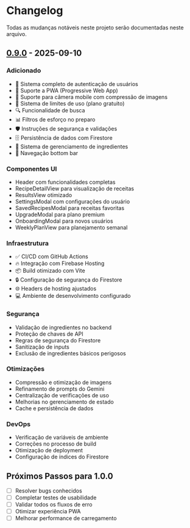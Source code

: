 # Changelog

Todas as mudanças notáveis neste projeto serão documentadas neste arquivo.

## [0.9.0] - 2025-09-10

### Adicionado
- 🔐 Sistema completo de autenticação de usuários
- 📱 Suporte a PWA (Progressive Web App)
- 📸 Suporte para câmera mobile com compressão de imagens
- 🧮 Sistema de limites de uso (plano gratuito)
- 🔍 Funcionalidade de busca
- 📊 Filtros de esforço no preparo
- 🛡️ Instruções de segurança e validações
- 🗄️ Persistência de dados com Firestore
- 💾 Sistema de gerenciamento de ingredientes
- 📱 Navegação bottom bar

### Componentes UI
- Header com funcionalidades completas
- RecipeDetailView para visualização de receitas
- ResultsView otimizado
- SettingsModal com configurações do usuário
- SavedRecipesModal para receitas favoritas
- UpgradeModal para plano premium
- OnboardingModal para novos usuários
- WeeklyPlanView para planejamento semanal

### Infraestrutura
- ✅ CI/CD com GitHub Actions
- 🔥 Integração com Firebase Hosting
- 📦 Build otimizado com Vite
- 🔒 Configuração de segurança do Firestore
- 🌐 Headers de hosting ajustados
- 💻 Ambiente de desenvolvimento configurado

### Segurança
- Validação de ingredientes no backend
- Proteção de chaves de API
- Regras de segurança do Firestore
- Sanitização de inputs
- Exclusão de ingredientes básicos perigosos

### Otimizações
- Compressão e otimização de imagens
- Refinamento de prompts do Gemini
- Centralização de verificações de uso
- Melhorias no gerenciamento de estado
- Cache e persistência de dados

### DevOps
- Verificação de variáveis de ambiente
- Correções no processo de build
- Otimização de deployment
- Configuração de índices do Firestore

## Próximos Passos para 1.0.0
- [ ] Resolver bugs conhecidos
- [ ] Completar testes de usabilidade
- [ ] Validar todos os fluxos de erro
- [ ] Otimizar experiência PWA
- [ ] Melhorar performance de carregamento

[0.9.0]: https://github.com/LuqP2/kilo-app/releases/tag/v0.9.0
